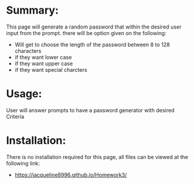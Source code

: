 
# Summary:
This page will generate a random password that within the desired user input from the prompt. 
there will be option given on the following: 
* Will get to choose the length of the password between 8 to 128 characters
* if they want lower case 
* if they want upper case 
* if they want special charcters 

# Usage:
User will answer prompts to have a password generator with desired Criteria 
 
# Installation:
  There is no installation required for this page, all files can be viewed at the following link:
* https://jacqueline8996.github.io/Homework3/ 
